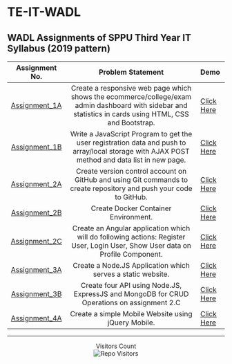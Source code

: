 
# TE-IT-WADL


## WADL Assignments of SPPU Third Year IT Syllabus (2019 pattern)



| Assignment No. | Problem Statement  | Demo |
| :--------------:  | :--------------: | :-------------- |
|[Assignment_1A](Assignment_1A)| Create a responsive web page which shows the ecommerce/college/exam admin dashboard with sidebar and statistics in cards using HTML, CSS and Bootstrap.| [Click Here](https://youtu.be/OGihqbmupOk) |
|[Assignment_1B](Assignment_1B)| Write a JavaScript Program to get the user registration data and push to array/local storage with AJAX POST method and data list in new page.| [Click Here](https://youtu.be/1JyUYoubEtc) |
|[Assignment_2A](Assignment_2A)| Create version control account on GitHub and using Git commands to create repository and push your code to GitHub. | [Click Here]()
|[Assignment_2B](Assignment_2B)| Create Docker Container Environment.| [Click Here]()
|[Assignment_2C](Assignment_2C)|Create an Angular application which will do following actions: Register User, Login User, Show User data on Profile Component.| [Click Here](https://youtu.be/De0V1kg_wUs) |
|[Assignment_3A](Assignment_3A)|Create a Node.JS Application which serves a static website.| [Click Here](https://youtu.be/6DXTUSz7PMQ) |
|[Assignment_3B](Assignment_3B)|Create four API using Node.JS, ExpressJS and MongoDB for CRUD Operations on assignment 2.C | [Click Here](https://youtu.be/2_EzmlIySKk) |
|[Assignment_4A](Assignment_4A)|Create a simple Mobile Website using jQuery Mobile.| [Click Here](https://youtu.be/2lkKnOy0Kno) |

<hr>
<p align='center'>Visitors Count <br><img align="center" alt="Repo Visitors" src="https://profile-counter.glitch.me/Mahesh33217/count.svg"/></p>
